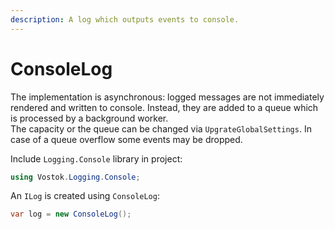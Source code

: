 ```yaml
---
description: A log which outputs events to console.
---
```


# ConsoleLog

The implementation is asynchronous: logged messages are not immediately rendered and written to console. Instead, they are added to a queue which is processed by a background worker.   
The capacity or the queue can be changed via `UpgrateGlobalSettings`. In case of a queue overflow some events may be dropped.

Include `Logging.Console` library in project:

```csharp
using Vostok.Logging.Console;
```

 An `ILog` is created using  `ConsoleLog`:

```csharp
var log = new ConsoleLog();
```



